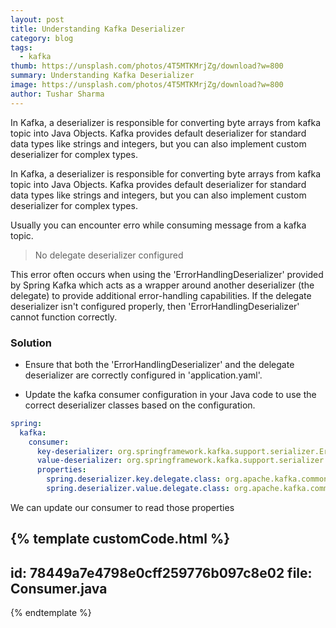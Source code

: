 ```yaml
---
layout: post
title: Understanding Kafka Deserializer
category: blog
tags:
  - kafka
thumb: https://unsplash.com/photos/4T5MTKMrjZg/download?w=800
summary: Understanding Kafka Deserializer
image: https://unsplash.com/photos/4T5MTKMrjZg/download?w=800
author: Tushar Sharma
---
```


In Kafka, a deserializer is responsible for converting byte arrays from kafka topic into Java Objects. Kafka provides default deserializer for standard data types like strings and integers, but you can also implement custom deserializer for complex types.<!-- truncate_here -->

In Kafka, a deserializer is responsible for converting byte arrays from kafka topic into Java Objects. Kafka provides default deserializer for standard data types like strings and integers, but you can also implement custom deserializer for complex types.


Usually you can encounter erro while consuming message from a kafka topic.

> No delegate deserializer configured

This error often occurs when using the 'ErrorHandlingDeserializer' provided by Spring Kafka which acts as a wrapper around another deserializer (the delegate) to provide additional error-handling capabilities. If the delegate deserializer isn't configured properly, then 'ErrorHandlingDeserializer' cannot function correctly.

### Solution

* Ensure that both the 'ErrorHandlingDeserializer' and the delegate deserializer are correctly configured in 'application.yaml'. 

* Update the kafka consumer configuration in your Java code to use the correct deserializer classes based on the configuration. 

```yaml
spring:
  kafka:
    consumer:
      key-deserializer: org.springframework.kafka.support.serializer.ErrorHandlingDeserializer
      value-deserializer: org.springframework.kafka.support.serializer.ErrorHandlingDeserializer
      properties:
        spring.deserializer.key.delegate.class: org.apache.kafka.common.serialization.StringDeserializer
        spring.deserializer.value.delegate.class: org.apache.kafka.common.serialization.StringDeserializer
```

We can update our consumer to read those properties

{% template  customCode.html %}
---
id: 78449a7e4798e0cff259776b097c8e02
file: Consumer.java
---
{% endtemplate %}
